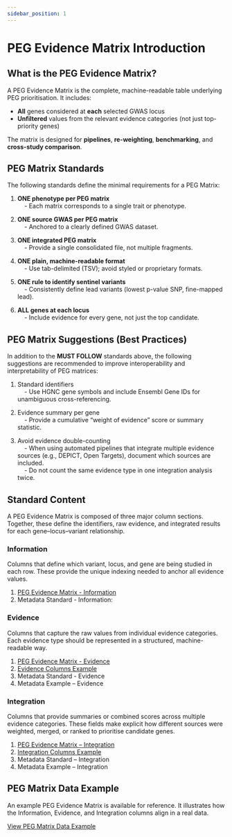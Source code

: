 ```yaml
---
sidebar_position: 1
---
```

# PEG Evidence Matrix Introduction

## What is the PEG Evidence Matrix?

A PEG Evidence Matrix is the complete, machine-readable table underlying PEG prioritisation.
It includes:

* **All** genes considered at **each** selected GWAS locus
* **Unfiltered** values from the relevant evidence categories (not just top-priority genes)

The matrix is designed for **pipelines**, **re-weighting**, **benchmarking**, and **cross-study comparison**.

## PEG Matrix Standards
The following standards define the minimal requirements for a PEG Matrix:

1. **ONE phenotype per PEG matrix**  
      &nbsp;&nbsp;&nbsp;&nbsp;- Each matrix corresponds to a single trait or phenotype.  

2. **ONE source GWAS per PEG matrix**  
      &nbsp;&nbsp;&nbsp;&nbsp;- Anchored to a clearly defined GWAS dataset.  

3. **ONE integrated PEG matrix**  
      &nbsp;&nbsp;&nbsp;&nbsp;- Provide a single consolidated file, not multiple fragments.  

4. **ONE plain, machine-readable format**  
      &nbsp;&nbsp;&nbsp;&nbsp;- Use tab-delimited (TSV); avoid styled or proprietary formats.  

5. **ONE rule to identify sentinel variants**  
      &nbsp;&nbsp;&nbsp;&nbsp;- Consistently define lead variants (lowest p-value SNP, fine-mapped lead).

6. **ALL genes at each locus**  
      &nbsp;&nbsp;&nbsp;&nbsp;- Include evidence for every gene, not just the top candidate.  

## PEG Matrix Suggestions (Best Practices)
In addition to the **MUST FOLLOW** standards above, the following suggestions are recommended to improve interoperability and interpretability of PEG matrices:

1. Standard identifiers <br/>
    &nbsp;&nbsp;&nbsp;&nbsp;- Use HGNC gene symbols and include Ensembl Gene IDs for unambiguous cross-referencing.

2. Evidence summary per gene<br/>
&nbsp;&nbsp;&nbsp;&nbsp;-  Provide a cumulative “weight of evidence” score or summary statistic.

3. Avoid evidence double-counting<br/>
&nbsp;&nbsp;&nbsp;&nbsp;- When using automated pipelines that integrate multiple evidence sources (e.g., DEPICT, Open Targets), document which sources are included.<br/>
&nbsp;&nbsp;&nbsp;&nbsp;- Do not count the same evidence type in one integration analysis twice.



## Standard Content
A PEG Evidence Matrix is composed of three major column sections. Together, these define the identifiers, raw evidence, and integrated results for each gene–locus–variant relationship.

### Information
Columns that define which variant, locus, and gene are being studied in each row. These provide the unique indexing needed to anchor all evidence values.

1. [PEG Evidence Matrix - Information](./peg-matrix.md#information)
2. Metadata Standard - Information:

### Evidence
Columns that capture the raw values from individual evidence categories. Each evidence type should be represented in a structured, machine-readable way.
1. [PEG Evidence Matrix - Evidence](./peg-matrix.md#evidence-general-pattern)
2. [Evidence Columns Example](./peg-matrix-example.md)
3. Metadata Standard - Evidence
4. Metadata Example – Evidence

### Integration
Columns that provide summaries or combined scores across multiple evidence categories.
These fields make explicit how different sources were weighted, merged, or ranked to prioritise candidate genes.
1. [PEG Evidence Matrix – Integration](./peg-matrix.md#integration-evidence-general-pattern)
2. [Integration Columns Example](./peg-matrix-example.md#integration-evidence-examples)
3. Metadata Standard – Integration
4. Metadata Example – Integration

## PEG Matrix Data Example
An example PEG Evidence Matrix is available for reference. It illustrates how the Information, Evidence, and Integration columns align in a real data.

[View PEG Matrix Data Example](../peg-one-example.md#peg-evidence-matrix)